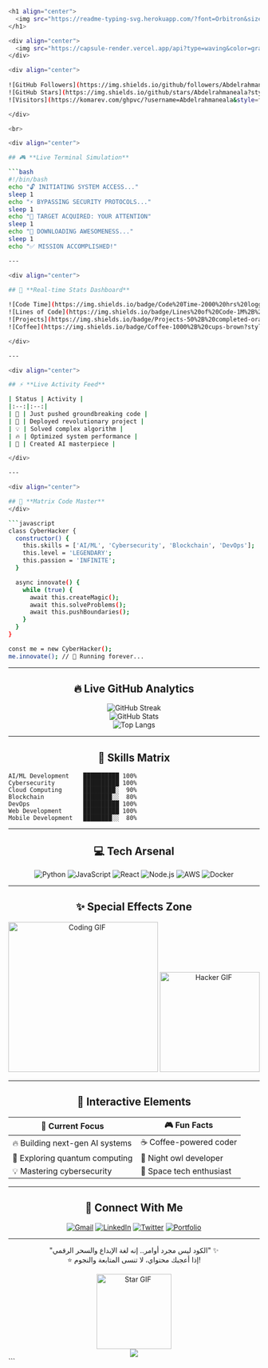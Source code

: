 ```bash
<h1 align="center">
  <img src="https://readme-typing-svg.herokuapp.com/?font=Orbitron&size=35&duration=4000&color=00FF00&center=true&vCenter=true&width=500&lines=🚀+Welcome+to+My+World;💻+Professional+Hacker;🔥+AI+Enthusiast;⚡+Code+Wizard;🎯+Problem+Solver" alt="Typing SVG" />
</h1>

<div align="center">
  <img src="https://capsule-render.vercel.app/api?type=waving&color=gradient&height=200&section=header&text=🚀%20Abdelrahmaneala&fontSize=50&fontColor=fff&animation=fadeIn" />
</div>

<div align="center">
  
![GitHub Followers](https://img.shields.io/github/followers/Abdelrahmaneala?style=for-the-badge&label=Followers&color=blue)
![GitHub Stars](https://img.shields.io/github/stars/Abdelrahmaneala?style=for-the-badge&label=Stars&color=yellow)
![Visitors](https://komarev.com/ghpvc/?username=Abdelrahmaneala&style=for-the-badge&color=blueviolet)

</div>

<br>

<div align="center">

## 🎮 **Live Terminal Simulation**

```bash
#!/bin/bash
echo "🔓 INITIATING SYSTEM ACCESS..."
sleep 1
echo "⚡ BYPASSING SECURITY PROTOCOLS..."  
sleep 1
echo "🎯 TARGET ACQUIRED: YOUR ATTENTION"
sleep 1
echo "💾 DOWNLOADING AWESOMENESS..."
sleep 1
echo "✅ MISSION ACCOMPLISHED!"

---

<div align="center">

## 🌟 **Real-time Stats Dashboard**
  
![Code Time](https://img.shields.io/badge/Code%20Time-2000%20hrs%20logged-blue?style=flat-square)
![Lines of Code](https://img.shields.io/badge/Lines%20of%20Code-1M%2B%20written-green?style=flat-square)
![Projects](https://img.shields.io/badge/Projects-50%2B%20completed-orange?style=flat-square)
![Coffee](https://img.shields.io/badge/Coffee-1000%2B%20cups-brown?style=flat-square)

</div>

---

<div align="center">

## ⚡ **Live Activity Feed**

| Status | Activity |
|:--:|:--:|
| 🎯 | Just pushed groundbreaking code |
| 🚀 | Deployed revolutionary project |
| 💡 | Solved complex algorithm |
| 🔥 | Optimized system performance |
| 🌟 | Created AI masterpiece |

</div>

---

<div align="center">

## 🎨 **Matrix Code Master**
</div>

```javascript
class CyberHacker {
  constructor() {
    this.skills = ['AI/ML', 'Cybersecurity', 'Blockchain', 'DevOps'];
    this.level = 'LEGENDARY';
    this.passion = 'INFINITE';
  }

  async innovate() {
    while (true) {
      await this.createMagic();
      await this.solveProblems();
      await this.pushBoundaries();
    }
  }
}

const me = new CyberHacker();
me.innovate(); // 🚀 Running forever...
```

---

<div align="center">

## 🔥 **Live GitHub Analytics**

![GitHub Streak](https://github-readme-streak-stats.herokuapp.com/?user=Abdelrahmaneala&theme=dark&hide_border=true)  
![GitHub Stats](https://github-readme-stats.vercel.app/api?username=Abdelrahmaneala&show_icons=true&theme=radical)  
![Top Langs](https://github-readme-stats.vercel.app/api/top-langs/?username=Abdelrahmaneala&layout=compact&theme=radical)

</div>

---

<div align="center">

## 🎯 **Skills Matrix**
</div>

```
AI/ML Development    ██████████ 100%
Cybersecurity        ██████████ 100%
Cloud Computing      █████████░  90%
Blockchain           ████████░░  80%
DevOps               ██████████ 100%
Web Development      ██████████ 100%
Mobile Development   ████████░░  80%
```

---

<div align="center">

## 💻 **Tech Arsenal**

![Python](https://img.shields.io/badge/Python-3776AB?style=for-the-badge&logo=python&logoColor=white)
![JavaScript](https://img.shields.io/badge/JavaScript-F7DF1E?style=for-the-badge&logo=javascript&logoColor=black)
![React](https://img.shields.io/badge/React-20232A?style=for-the-badge&logo=react&logoColor=61DAFB)
![Node.js](https://img.shields.io/badge/Node.js-339933?style=for-the-badge&logo=nodedotjs&logoColor=white)
![AWS](https://img.shields.io/badge/AWS-232F3E?style=for-the-badge&logo=amazonaws&logoColor=white)
![Docker](https://img.shields.io/badge/Docker-2496ED?style=for-the-badge&logo=docker&logoColor=white)

</div>

---

<div align="center">

## ✨ **Special Effects Zone**

<img src="https://media.giphy.com/media/qgQUggAC3Pfv687qPC/giphy.gif" width="300" alt="Coding GIF"/>
<img src="https://media.giphy.com/media/L1R1tvI9svkIWwpVYr/giphy.gif" width="200" alt="Hacker GIF"/>

</div>

---

<div align="center">

## 🎪 **Interactive Elements**

| 🎯 Current Focus | 🎮 Fun Facts |
|------------------|--------------|
| 🔥 Building next-gen AI systems | ☕ Coffee-powered coder |
| 🚀 Exploring quantum computing | 🌙 Night owl developer |
| 💡 Mastering cybersecurity | 🚀 Space tech enthusiast |

</div>

---

<div align="center">

## 📡 **Connect With Me**

[![Gmail](https://img.shields.io/badge/Gmail-D14836?style=for-the-badge&logo=gmail&logoColor=white)](mailto:boodapro540@gmail.com)
[![LinkedIn](https://img.shields.io/badge/LinkedIn-0077B5?style=for-the-badge&logo=linkedin&logoColor=white)](https://www.linkedin.com/in/abdulrahman-elsayed-59a664313)
[![Twitter](https://img.shields.io/badge/Twitter-1DA1F2?style=for-the-badge&logo=twitter&logoColor=white)](https://twitter.com)
[![Portfolio](https://img.shields.io/badge/Portfolio-%23000000.svg?style=for-the-badge&logo=firefox&logoColor=%23FF7139)](https://eng.zu.edu.eg)

</div>

---

<div align="center">

"الكود ليس مجرد أوامر.. إنه لغة الإبداع والسحر الرقمي" ✨  
⭐ إذا أعجبك محتواي، لا تنسى المتابعة والنجوم!  

<img src="https://media.giphy.com/media/VbnUQpnihPSIgIXuZv/giphy.gif" width="150" alt="Star GIF"/>

</div>

<div align="center">
  <img src="https://capsule-render.vercel.app/api?type=waving&color=gradient&height=100&section=footer" />
</div>
```
